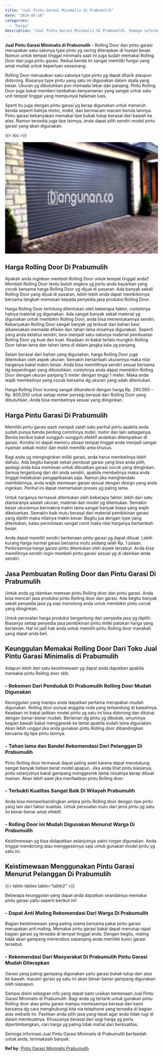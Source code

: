 ```yaml
---
title: "Jual Pintu Garasi Minimalis di Prabumulih"
date: "2024-05-18"
categories: 
  - "harga"
description: "Jual Pintu Garasi Minimalis di Prabumulih. Semoga informasi Jual Pintu Garasi Minimalis di Prabumulih berfaedah untuk anda, terimakasih banyak...."
---
```


**Jual Pintu Garasi Minimalis di Prabumulih** – Rolling Door dan pintu garasi merupakan satu-satunya type pintu yg sering diterapkan di hunian besar. Namun untuk tempat tinggal minimalis saat ini juga sudah memakai Rolling Door dan juga pintu garasi. Kedua benda ini sangat memiliki fungsi yang amat mutlak untuk keperluan seseorang.

Rolling Door merupakan satu-satunya type pintu yg dapat ditarik ataupun didorong. Biasanya type pintu yang satu ini digunakan dalam skala yang besar. Ukuran yg dibutuhkan pun memadai lebar dan panjang. Pintu Rolling Door juga bakal memberi tambahan kenyamanan yang sangat untuk satu unit tempat tinggal yang mempunyai halaman luas.

Sperti itu juga dengan pintu garasi yg kerap digunakan untuk menaruh benda seperti halnya motor, mobil, dan bermacam macam benda lainnya. Pintu garasi kebanyakan memakai tipe bukak tutup berasal dari bawah ke atas. Namun tersedia juga tipe lainnya, anda dapat pilih sendiri model pintu garasi yang akan digunakan.

{{< toc >}}

![Jual Pintu Garasi Minimalis di Prabumulih](/images/pintu-garasi-64.png)

## Harga Rolling Door Di Prabumulih

Apakah anda inginkan membeli Rolling Door untuk tempat tinggal anda? Membeli Rolling Door tentu butuh ongkos yg perlu anda bayarkan yang cocok bersama harga Rolling Door yg dijual di pasaran. Ada banyak sekali Rolling Door yang dijual di pasaran, lebih-lebih anda dapat membikinnya bersama langkah memesan kepada penyedia jasa produksi Rolling Door.

Harga Rolling Door terhitung ditentukan oleh beberapa faktor, contohnya halnya material yg digunakan. Ada sangat banyak sekali material yg digunakan untuk membikin Rolling Door, anda bisa menentukannya sendiri. Kebanyakan Rolling Door sangat banyak yg terbuat dari bahan besi dikarenakan memadai efisien dan tahan lama misalnya digunakan. Seperti yang anda ketahui sendiri, besi menjadi satu-satunya material pembuatan Rolling Door yg kuat dan kuat. Keadaan ini bakal terlalu mungkin Rolling Door tahan lama dan tahan lama di dalam jangka kala yg panjang.

Selain berasal dari bahan yang digunakan, harga Rolling Door juga ditentukan oleh aspek ukuran. Semakin bertambah ukurannya maka nilai harganya bakal makin besar. Anda bisa memilihnya sendiri sesuai bersama dg kepentingan yang dibutuhkan. contohnya anda dapat membikin Rolling Door dengan ukuran panjang 5 meter dengan tinggi 1 meter. Maka anda wajib membelinya yang cocok bersama dg ukuran yang udah ditentukan.

Harga Rolling Door kurang sangat dibanderol dengan harga Rp. 290.000 – Rp. 600.000 untuk setiap meter persegi berasal dari Rolling Door yang dibutuhkan. Anda bisa membelinya sesuai yang diinginkan.

## Harga Pintu Garasi Di Prabumulih

Memiliki pintu garasi pasti menjadi salah satu perihal perlu apabila anda sudah punya benda penting contohnya mobil, motor dan lain sebagainya. Benda berikut bakal sungguh-sungguh efektif andaikan ditempatkan di garasi. Kondisi ini dapat memicu situasi tempat tinggal anda menjadi sangat nyaman sebab motor dan mobil memiliki area khusus.

Bagi anda yg menginginkan miliki garasi, anda harus membelinya lebih dahulu. Ada begitu banyak sekali pembuat garasi yang bisa anda pilih, apalagi anda bisa memesan untuk dibuatkan garasi cocok yang diinginkan. Semua tergantung dari diri anda sendiri, apabila membelinya maka anda tinggal melakukan pengaplikasian saja. Namun jika menghendaki membikinnya, anda wajib memesan garasi sesuai dengan design yang anda inginkan. Perihal ini dapat memerlukan proses yg paling lama.

Untuk harganya termasuk ditentukan oleh beberapa faktor, lebih dari satu diantaranya adalah ukuran, material dan model yg ditentukan. Semakin besar ukurannya bermakna makin lama sangat banyak biaya yang wajib dikeluarkan. Semakin baik mutu berasal dari material pembikinan garasi yang dipilih maka nilainya makin besar. Begitu jua dengan type yang ditentukan, kalau permintaan sangat rumit maka nilai harganya bertambah besar.

Anda dapat memilih sendiri berkenaan pintu garasi yg dapat dibuat. Lebih kurang harga normal garasi bersama mutu sedang ialah Rp. 1 jutaan. Perkiraannya harga garasi pintu ditentukan oleh aspek tersebut. Anda bisa memilihnya sendiri ingin membeli pintu garasi sesuai yg di idamkan anda sendiri.

## Jasa Pembuatan Rolling Door dan Pintu Garasi Di Prabumulih

Untuk anda yg idamkan memsan pintu Rolling door dan pintu garasi. Anda bisa mencari jasa produksi pintu Rolling door dan garasi. Ada begitu banyak sekali penyedia jasa yg siap menolong anda untuk membikin pintu cocok yang diinginkan.

Untuk persoalan harga produksi bergantung dari penyedia jasa yg dipilih. Biasanya setiap penyedia jasa pembikinan pintu miliki patokan harga yang berlainan. Hal ini jadi hak anda untuk memilih pintu Rolling door manakah yang dapat anda beli.

## Keunggulan Memakai Rolling Door Dari Toko Jual Pintu Garasi Minimalis di Prabumulih

Adapun lebih dari satu keistimewaan yg dapat anda dapatkan apabila memakai pintu Rolling door sbb.

### \- Rekomen Dari Penduduk Di Prabumulih Rolling Door Mudah Digunakan

Keunggulan yang mampu anda dapatkan pertama merupakan mudah digunakan. Rolling door punyai anggota roda yang terkandung di bawahnya. Keadaan ini bakal jadikan model pintu yg satu ini bisa didorong dan ditutup dengan benar-benar mudah. Berlainan dg pintu yg dibukak, umumnya bagian bawah bakal menggesrek ke lantai apabila sudah lama digunakan. Akan lebih unggul jika anda gunakan pintu Rolling door dibandingkan bersama dg tipe pintu lainnya.

### \- Tahan lama dan Bandel Rekomendasi Dari Pelanggan Di Prabumulih

Pintu Rolling door termasuk dapat paling awet karena dapat mendukung sangat banyak beban berat model apapun. Jika anda lihat pintu biasanya, pintu selanjutnya bakal gampang menggesrek lantai misalnya kerap dibuat mainan. Akan lebih awet jika manfaatkan pintu Rolling door.

### \- Terbukti Kualitas Sangat Baik Di Wilayah Prabumulih

Anda bisa memperbandingkan antara pintu Rolling door dengan tipe pintu yang lain dari faktor kualitas. Untuk persoalan mutu dari jenis pintu yg satu ini benar-benar amat efektif.

### \- Rolling Door ini Mudah Digunakan Menurut Warga Di Prabumulih

Keistimewaan yg bisa didapatkan selanjutnya yakni ringan digunakan. Anda tinggal mendorong atau menggesernya saja untuk gunakan model pintu yg satu ini.

## Keistimewaan Menggunakan Pintu Garasi Menurut Pelanggan Di Prabumulih

{{< table-tables table="table2" >}}

Beberapa keunggulan yang dapat anda dapatkan seandainya memakai pintu garasi yaitu seperti berikut ini!

### \- Dapat Anti Maling Rekomendasi Dari Warga Di Prabumulih

Bagian keistimewaan yang paling utama bersama pakai pintu garasi merupakan anti maling. Memakai pintu garasi bakal dapat menutup rapat bagian garasi yg tersedia di tempat tinggal anda. Dengan begitu, maling tidak akan gampang menerobos sepanjang anda memiliki kunci garasi tersebut.

### \- Rekomendasi Dari Masyarakat Di Prabumulih Pintu Garasi Mudah Diterapkan

Garasi yang paling gampang digunakan yaitu garasi bukak tutup dari atas ke bawah. macam garasi yg satu ini akan benar-benar gampang digunakan oleh siapapun.

Sampai disini sebagian info yang dapat kami uraikan berkenaan Jual Pintu Garasi Minimalis di Prabumulih. Bagi anda yg tertarik untuk gunakan pintu Rolling door atau pintu garasi mampu memesannya berasal dari kami bersama dg cara menghubungi kita via telephone yang tersedia di bagian atas website ini. Pastikan anda pilih jasa yang tepat agar anda tidak rugi di dalam membuatnya. Khususnya berasal dari segi harga yg perlu dipertimbangkan, cari harga yg paling tidak mahal dan berkualitas.

Semoga informasi Jual Pintu Garasi Minimalis di Prabumulih berfaedah untuk anda, terimakasih banyak.

**Ref by:** [Pintu Garasi Minimalis Prabumulih](https://id.wikipedia.org/wiki/Pintu)
